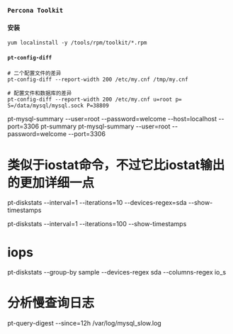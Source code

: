 ### `Percona Toolkit`

#### 安装

```shell
yum localinstall -y /tools/rpm/toolkit/*.rpm
```

#### `pt-config-diff`

```shell
# 二个配置文件的差异
pt-config-diff --report-width 200 /etc/my.cnf /tmp/my.cnf

# 配置文件和数据库的差异
pt-config-diff --report-width 200 /etc/my.cnf u=root p= S=/data/mysql/mysql.sock P=38809
```

pt-mysql-summary --user=root --password=welcome --host=localhost --port=3306
pt-summary
pt-mysql-summary --user=root --password=welcome --port=3306

# 类似于iostat命令，不过它比iostat输出的更加详细一点
pt-diskstats --interval=1 --iterations=10 --devices-regex=sda --show-timestamps

pt-diskstats --interval=1 --iterations=100 --show-timestamps

# iops
pt-diskstats --group-by sample --devices-regex sda --columns-regex io_s

# 分析慢查询日志
pt-query-digest --since=12h /var/log/mysql_slow.log
```